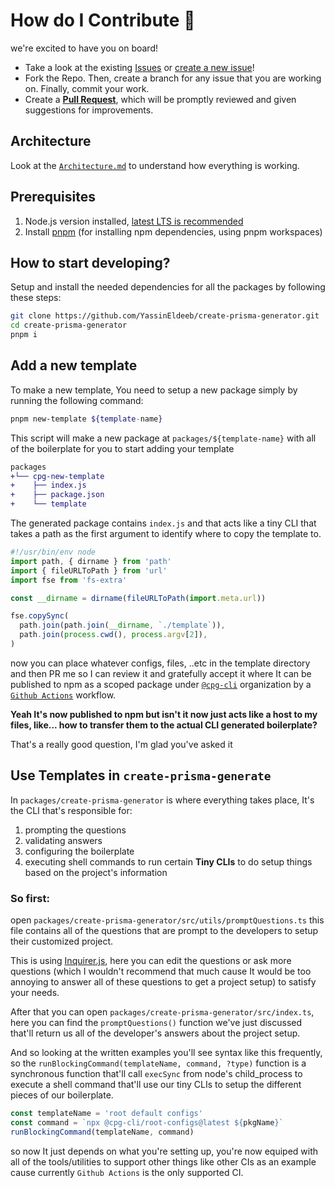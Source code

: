 # How do I Contribute 💪

we're excited to have you on board!

- Take a look at the existing [Issues](https://github.com/YassinEldeeb/prisma-tgql-types-gen/issues) or [create a new issue](https://github.com/YassinEldeeb/prisma-tgql-types-gen/issues/new/choose)!
- Fork the Repo. Then, create a branch for any issue that you are working on. Finally, commit your work.
- Create a **[Pull Request](https://github.com/YassinEldeeb/prisma-tgql-types-gen/compare)**, which will be promptly reviewed and given suggestions for improvements.

## Architecture

Look at the [`Architecture.md`](https://github.com/YassinEldeeb/create-prisma-generator/new/main) to understand how everything is working.

## Prerequisites
1. Node.js version installed, [latest LTS is recommended](https://nodejs.org/en/about/releases/)
2. Install [pnpm](https://pnpm.io) (for installing npm dependencies, using pnpm workspaces)

## How to start developing?

Setup and install the needed dependencies for all the packages by following these steps:

```sh
git clone https://github.com/YassinEldeeb/create-prisma-generator.git
cd create-prisma-generator
pnpm i
```

## Add a new template
To make a new template, You need to setup a new package simply by running the following command:
```sh
pnpm new-template ${template-name}
```
This script will make a new package at `packages/${template-name}` with all of the boilerplate for you to start adding your template
```diff
packages
+└── cpg-new-template
+    ├── index.js
+    ├── package.json
+    └── template
```
The generated package contains `index.js` and that acts like a tiny CLI that takes a path as the first argument to identify where to copy the template to.

```js
#!/usr/bin/env node
import path, { dirname } from 'path'
import { fileURLToPath } from 'url'
import fse from 'fs-extra'

const __dirname = dirname(fileURLToPath(import.meta.url))

fse.copySync(
  path.join(path.join(__dirname, `./template`)),
  path.join(process.cwd(), process.argv[2]),
)
```

now you can place whatever configs, files, ..etc in the template directory and then PR me so I can review it and gratefully accept 
it where It can be published to npm as a scoped package under [`@cpg-cli`](https://www.npmjs.com/org/cpg-cli)
organization by a [`Github Actions`](https://github.com/features/actions) workflow.

**Yeah It's now published to npm but isn't it now just acts like a host to my files, like... how to transfer them to the actual CLI generated boilerplate?**

That's a really good question, I'm glad you've asked it

## Use Templates in `create-prisma-generate`

In `packages/create-prisma-generator` is where everything takes place, It's the CLI that's responsible for:
1. prompting the questions
2. validating answers
3. configuring the boilerplate
4. executing shell commands to run certain **Tiny CLIs** to do setup things based on the project's information

### So first:
open `packages/create-prisma-generator/src/utils/promptQuestions.ts` this file contains all of the questions that are prompt to the developers to setup their customized
project.

This is using [Inquirer.js](https://github.com/SBoudrias/Inquirer.js), here you can edit the questions or ask more questions (which
I wouldn't recommend that much cause It would be too annoying to answer all of these questions to get a project setup) to satisfy your needs.

After that you can open `packages/create-prisma-generator/src/index.ts`, here you can find the `promptQuestions()` function we've just discussed that'll return us all
of the developer's answers about the project setup.

And so looking at the written examples you'll see syntax like this frequently, so the `runBlockingCommand(templateName, command, ?type)` function is a synchronous function
that'll call `execSync` from node's child_process to execute a shell command that'll use our tiny CLIs to setup the different pieces of our boilerplate.

```ts
const templateName = 'root default configs'
const command = `npx @cpg-cli/root-configs@latest ${pkgName}`
runBlockingCommand(templateName, command)
```

so now It just depends on what you're setting up, you're now equiped with all of the tools/utilities to support other things like other CIs as an example cause currently 
`Github Actions` is the only supported CI.
